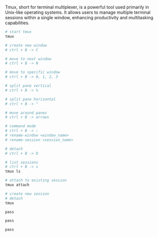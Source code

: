 Tmux, short for terminal multiplexer, is a powerful tool used primarily in Unix-like operating systems. It allows users to manage multiple terminal sessions within a single window, enhancing productivity and multitasking capabilities.

```bash
# start tmux
tmux

# create new window
# ctrl + B -> C

# move to next window
# ctrl + B -> N

# move to specific window
# ctrl + B -> 0, 1, 2, 3

# split pane vertical
# ctrl + B -> %

# split pane horizontal
# ctrl + B -> "

# move around panes
# ctrl + B -> arrows

# command mode
# ctrl + B -> :
# rename-window <window_name>
# rename-session <session_name>

# detach
# ctrl + B -> D

# list sessions
# ctrl + B -> s
tmux ls

# attach to existing session
tmux attach

# create new session
# detach
tmux

```

```bash
pass
```

```bash
pass
```

```bash
pass
```
